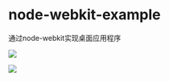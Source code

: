 node-webkit-example
===================

通过node-webkit实现桌面应用程序


![](http://think2011.qiniudn.com/ga1.jpg)

![](http://think2011.qiniudn.com/ga5.gif)
